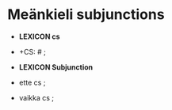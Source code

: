 # Meänkieli subjunctions


 * **LEXICON cs** 
 * +CS: # ; 

 * **LEXICON Subjunction** 
 * ette cs ; 
 * vaikka cs ; 
